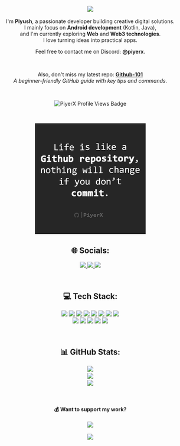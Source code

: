 <p align ="center">
  <img src = "https://capsule-render.vercel.app/api?type=waving&height=250&color=gradient&text=Piyush%20Verma&fontSize=0&textBg=false&section=header&desc=I%20love%20building%20things!&descAlignY=48&fontAlignY=33&reversal=true&animation=twinkling&descAlign=64" />
</p>

<p align="center">
  I'm <b>Piyush</b>, a passionate developer building creative digital solutions.<br>
  I mainly focus on <b>Android development</b> (Kotlin, Java),<br>
  and I'm currently exploring <b>Web</b> and <b>Web3 technologies</b>.<br>
  I love turning ideas into practical apps.
</p>

<p align="center">
  Feel free to contact me on Discord: <b>@piyerx</b>.
</p>

<br>

<p align="center">
  Also, don't miss my latest repo: 
  <a href="https://github.com/piyerx/Github-101"><b>Github-101</b></a> <br>
  <i>A beginner-friendly GitHub guide with key tips and commands.</i>
</p>


<br>
<p align="center">
  <img src="https://komarev.com/ghpvc/?username=piyerx&style=flat&color=blue&label=PROFILE+VIEWS&abbreviated=true" alt="PiyerX Profile Views Badge" />
</p>
<br>
<p align="center">
  <img src="https://github.com/piyerx/piyerx/blob/main/res/github%20quote.png?raw=true" alt="GitHub Quote" width="300" height="300" />
</p>

<h2 align="center">🌐 Socials:</h2>

<p align="center">
  <a href="https://linkedin.com/in/piyerx">
    <img src="https://img.shields.io/badge/LinkedIn-%230077B5.svg?logo=linkedin&logoColor=white" />
  </a>
  <a href="https://twitch.tv/thePiyerX">
    <img src="https://img.shields.io/badge/Twitch-%239146FF.svg?logo=Twitch&logoColor=white" />
  </a>
  <a href="mailto:piyushverma2905@gmail.com">
    <img src="https://img.shields.io/badge/Email-D14836?logo=gmail&logoColor=white" />
  </a>
</p>
<br>
<h2 align="center">💻 Tech Stack:</h2>

<p align="center">
  <img src="https://img.shields.io/badge/c-%2300599C.svg?style=flat&logo=c&logoColor=white" />
  <img src="https://img.shields.io/badge/c++-%2300599C.svg?style=flat&logo=c%2B%2B&logoColor=white" />
  <img src="https://img.shields.io/badge/kotlin-%237F52FF.svg?style=flat&logo=kotlin&logoColor=white" />
  <img src="https://img.shields.io/badge/java-%23ED8B00.svg?style=flat&logo=openjdk&logoColor=white" />
  <img src="https://img.shields.io/badge/GoogleCloud-%234285F4.svg?style=flat&logo=google-cloud&logoColor=white" />
  <img src="https://img.shields.io/badge/node.js-6DA55F?style=flat&logo=node.js&logoColor=white" />
  <img src="https://img.shields.io/badge/Next-black?style=flat&logo=next.js&logoColor=white" />
  <img src="https://img.shields.io/badge/web3.js-F16822?style=flat&logo=web3.js&logoColor=white" /> <br>
  <img src="https://img.shields.io/badge/Solidity-%23363636.svg?style=flat&logo=solidity&logoColor=white" />
  <img src="https://img.shields.io/badge/figma-%23F24E1E.svg?style=flat&logo=figma&logoColor=white" />
  <img src="https://img.shields.io/badge/blender-%23F5792A.svg?style=flat&logo=blender&logoColor=white" />
  <img src="https://img.shields.io/badge/git-%23F05033.svg?style=flat&logo=git&logoColor=white" />
  <img src="https://img.shields.io/badge/github-%23121011.svg?style=flat&logo=github&logoColor=white" />
</p>
<br>
<h2 align="center">📊 GitHub Stats:</h2>

<p align="center">
  <img src="https://github-readme-stats.vercel.app/api?username=piyerx&theme=shadow&hide_border=true&include_all_commits=true&count_private=true" /><br/>
  <img src="https://nirzak-streak-stats.vercel.app/?user=piyerx&theme=shadow&hide_border=true" /><br/>
  <img src="https://github-readme-stats.vercel.app/api/top-langs/?username=piyerx&theme=shadow&hide_border=true&include_all_commits=true&count_private=true&layout=compact" />
</p>
<br>
<h4 align="center">💰 Want to support my work?</h4>

<p align="center">
  <a href="https://paypal.me/paypal.me/piyush2905">
    <img src="https://img.shields.io/badge/PayPal-00457C?style=for-the-badge&logo=paypal&logoColor=white" />
  </a>
</p>

<p align ="center">
  <img src = "https://capsule-render.vercel.app/api?type=waving&height=150&color=gradient&fontSize=-1&textBg=false&section=footer&desc=Thanks%20for%20stopping%20by!&descAlignY=75&fontAlignY=33&reversal=true&animation=fadeIn&descAlign=50" />
</p>

